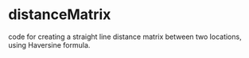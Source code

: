 # distanceMatrix
code for creating a straight line distance matrix between two locations, using Haversine formula.
